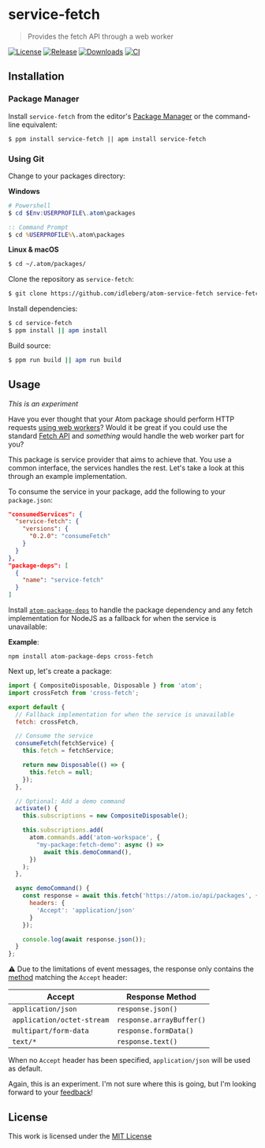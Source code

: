 # service-fetch

> Provides the fetch API through a web worker

[![License](https://img.shields.io/github/license/idleberg/atom-service-fetch?color=blue&style=for-the-badge)](https://github.com/idleberg/atom-service-fetch/blob/master/LICENSE)
[![Release](https://img.shields.io/github/v/release/idleberg/atom-service-fetch?style=for-the-badge)](https://github.com/idleberg/atom-service-fetch/releases)
[![Downloads](https://img.shields.io/pulsar/dt/service-fetch?style=for-the-badge&color=slateblue)](https://web.pulsar-edit.dev/packages/service-fetch)
[![CI](https://img.shields.io/github/actions/workflow/status/idleberg/atom-service-fetch/default.yml?style=for-the-badge)](https://github.com/idleberg/atom-service-fetch/actions)

## Installation

### Package Manager

Install `service-fetch` from the editor's [Package Manager](http://flight-manual.atom-editor.cc/using-atom/sections/atom-packages/) or the command-line equivalent:

`$ ppm install service-fetch || apm install service-fetch`

### Using Git

Change to your packages directory:

**Windows**

```powershell
# Powershell
$ cd $Env:USERPROFILE\.atom\packages
```

```cmd
:: Command Prompt
$ cd %USERPROFILE%\.atom\packages
```

**Linux & macOS**

```bash
$ cd ~/.atom/packages/
```

Clone the repository as `service-fetch`:

```bash
$ git clone https://github.com/idleberg/atom-service-fetch service-fetch
```

Install dependencies:

```bash
$ cd service-fetch
$ ppm install || apm install
```

Build source:

```bash
$ ppm run build || apm run build
```

## Usage

*This is an experiment*

Have you ever thought that your Atom package should perform HTTP requests [using web workers][Web Workers]? Would it be great if you could use the standard [Fetch API][Fetch API] and *something* would handle the web worker part for you?

This package is service provider that aims to achieve that. You use a common interface, the services handles the rest. Let's take a look at this through an example implementation.

To consume the service in your package, add the following to your `package.json`:

```json
"consumedServices": {
  "service-fetch": {
    "versions": {
      "0.2.0": "consumeFetch"
    }
  }
},
"package-deps": [
  {
    "name": "service-fetch"
  }
]
```

Install [`atom-package-deps`](https://www.npmjs.com/package/atom-package-deps) to handle the package dependency and any fetch implementation for NodeJS as a fallback for when the service is unavailable:

**Example**:

`npm install atom-package-deps cross-fetch`

Next up, let's create a package:

```js
import { CompositeDisposable, Disposable } from 'atom';
import crossFetch from 'cross-fetch';

export default {
  // Fallback implementation for when the service is unavailable
  fetch: crossFetch,

  // Consume the service
  consumeFetch(fetchService) {
    this.fetch = fetchService;

    return new Disposable(() => {
      this.fetch = null;
    });
  },

  // Optional: Add a demo command
  activate() {
    this.subscriptions = new CompositeDisposable();

    this.subscriptions.add(
      atom.commands.add('atom-workspace', {
        "my-package:fetch-demo": async () =>
          await this.demoCommand(),
      })
    );
  },

  async demoCommand() {
    const response = await this.fetch('https://atom.io/api/packages', {
      headers: {
        'Accept': 'application/json'
      }
    });

    console.log(await response.json());
  }
};
```

:warning: Due to the limitations of event messages, the response only contains the [method][Response Methods] matching the `Accept` header:

Accept                     | Response Method
---------------------------|----------------------------
`application/json`         | `response.json()`
`application/octet-stream` | `response.arrayBuffer()`
`multipart/form-data`     | `response.formData()`
`text/*`                   | `response.text()`

When no `Accept` header has been specified, `application/json` will be used as default.

Again, this is an experiment. I'm not sure where this is going, but I'm looking forward to your [feedback][Discussions]!

## License

This work is licensed under the [MIT License](LICENSE)

[Fetch API]: https://developer.mozilla.org/en-US/docs/Web/API/Fetch_API
[Web Workers]: https://developer.mozilla.org/en-US/docs/Web/API/Web_Workers_API/Using_web_workers
[Discussions]: https://github.com/idleberg/atom-service-fetch/discussions
[Response Methods]: https://developer.mozilla.org/en-US/docs/Web/API/Response#methods
